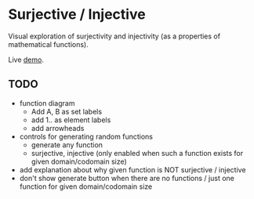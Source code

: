 # Surjective / Injective

Visual exploration of surjectivity and injectivity (as a properties of mathematical functions).

Live [demo](https://janhrcek.cz/surjective-injective).

## TODO

-   function diagram
    -   Add A, B as set labels
    -   add 1.. as element labels
    -   add arrowheads
-   controls for generating random functions
    -   generate any function
    -   surjective, injective (only enabled when such a function exists for given domain/codomain size)
-   add explanation about why given function is NOT surjective / injective
-   don't show generate button when there are no functions / just one function for given domain/codomain size
